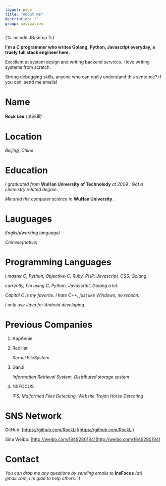 ```yaml
---
layout: page
title: "About Me"
description: ""
group: navigation
---
```

{% include JB/setup %}

**I'm a C programmer who writes Golang, Python, Javascript everyday, a truely full stack engineer here.**

Excellent at system design and writing backend services. I love writing systems from scratch.

Strong debugging skills, anyone who can really understand this sentence? If you can, send me emails!

**Name**
===
**Rock Lee** *(李新军)*

**Location**
===
*Beijing, China*

**Education**
===
*I graduated from* **WuHan University of Technolody** *at 2009 .* *Got a chemistry related degree.*

*Minored the computer science in* **WuHan University** *.*

**Lauguages**
===
*English(working language)*

*Chinese(native)*

**Programming Languages**
===
*I master C, Python, Objective-C, Ruby, PHP, Javascript, CSS, Golang.*

*currently, I'm using C, Python, Javascript, Golang a lot.*

*Capital C is my favorite. I hate C++, just like Windows, no reason.*

*I only use Java for Android developing.*

**Previous Companies**
===
1. AppAnnie

2. RedHat

   *Kernel FileSystem*

3. GanJi

   *Information Retrieval System, Distributed storage system*

4. NSFOCUS

   *IPS, Malformed Files Detecting, Website Trojan Horse Detecting*

**SNS Network**
===

GitHub: [https://github.com/RockLi](https://github.com/RockLi)

Sina Weibo: [http://weibo.com/1849280184](http://weibo.com/1849280184)

**Contact**
===
*You can drop me any questions by sending emails to* **InsFocus** *(at) gmail.com, I'm glad to help others. :)*
